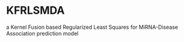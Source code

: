 # KFRLSMDA
a Kernel Fusion based Regularized Least Squares for MiRNA-Disease Association prediction model
